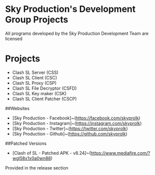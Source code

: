 # Sky Production's Development Group Projects

All programs developed by the Sky Production Development Team are licensed

# Projects

* Clash SL Server   (CSS)  
* Clash SL Client   (CSC)  
* Clash SL Proxy    (CSP)   
* Clash SL File Decryptor (CSFD)
* Clash SL Key maker      (CSK)
* Clash SL Client Patcher  (CSCP)

##Websites

* [Sky Production - Facebook]~(https://facebook.com/skyprolk)
* [Sky Production - Instagram]~(https://instagram.com/skyprolk)
* [Sky Production - Twitter]~(https://twitter.com/skyprolk)
* [Sky Production - Github]~(https://github.com/skyprolk)

##Patched Versions

* [Clash of SL - Patched APK - v8.24]~(https://www.mediafire.com/?wgl58x1x0a0wn88)

Provided in the release section
